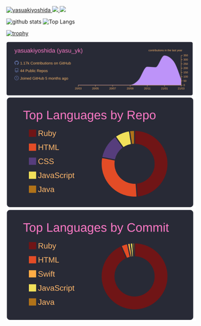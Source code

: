 <p align="left"> 
  <a href="https://github.com/yasuakiyoshida/yasuakiyoshida/">
    <img src="https://komarev.com/ghpvc/?username=yasuakiyoshida" alt="yasuakiyoshida" />
  </a>
  <a href="http://qiita.com/yasu_yk">
    <img height="20" src="https://qiita-badge.apiapi.app/s/yasu_yk/posts.svg" />
  </a>
   <a href="http://qiita.com/yasu_yk">
    <img height="20" src="https://qiita-badge.apiapi.app/s/yasu_yk/contributions.svg" />
  </a>
</p>

<p align="left">
  <img alt="github stats" height="150px" src="https://github-readme-stats.vercel.app/api?username=yasuakiyoshida&count_private=true&show_icons=true&show_icons=true&theme=merko" />
  <img alt="Top Langs" height="150px" src="https://github-readme-stats.vercel.app/api/top-langs/?username=yasuakiyoshida&layout=compact&count_private=true&show_icons=true&show_icons=true&theme=merko" />
</p>

[![trophy](https://github-profile-trophy.vercel.app/?username=yasuakiyoshida&&title=Joined2020,Commit,PullRequest,Repositories,Issues&theme=gruvbox)](https://github.com/ryo-ma/github-profile-trophy)

[![](https://raw.githubusercontent.com/yasuakiyoshida/yasuakiyoshida/master/profile-summary-card-output/dracula/0-profile-details.svg)](https://github.com/vn7n24fzkq/github-profile-summary-cards)
[![](https://raw.githubusercontent.com/yasuakiyoshida/yasuakiyoshida/master/profile-summary-card-output/dracula/1-repos-per-language.svg)](https://github.com/vn7n24fzkq/github-profile-summary-cards)
[![](https://raw.githubusercontent.com/yasuakiyoshida/yasuakiyoshida/master/profile-summary-card-output/dracula/2-most-commit-language.svg)](https://github.com/vn7n24fzkq/github-profile-summary-cards)
